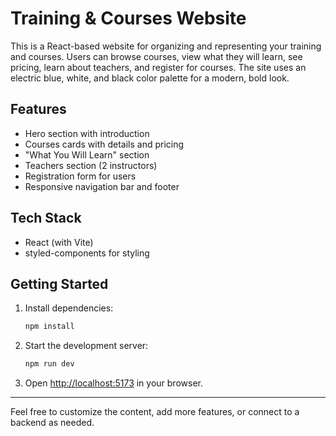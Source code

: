 # Training & Courses Website

This is a React-based website for organizing and representing your training and courses. Users can browse courses, view what they will learn, see pricing, learn about teachers, and register for courses. The site uses an electric blue, white, and black color palette for a modern, bold look.

## Features
- Hero section with introduction
- Courses cards with details and pricing
- "What You Will Learn" section
- Teachers section (2 instructors)
- Registration form for users
- Responsive navigation bar and footer

## Tech Stack
- React (with Vite)
- styled-components for styling

## Getting Started

1. Install dependencies:
   ```bash
   npm install
   ```
2. Start the development server:
   ```bash
   npm run dev
   ```
3. Open [http://localhost:5173](http://localhost:5173) in your browser.

---

Feel free to customize the content, add more features, or connect to a backend as needed.
